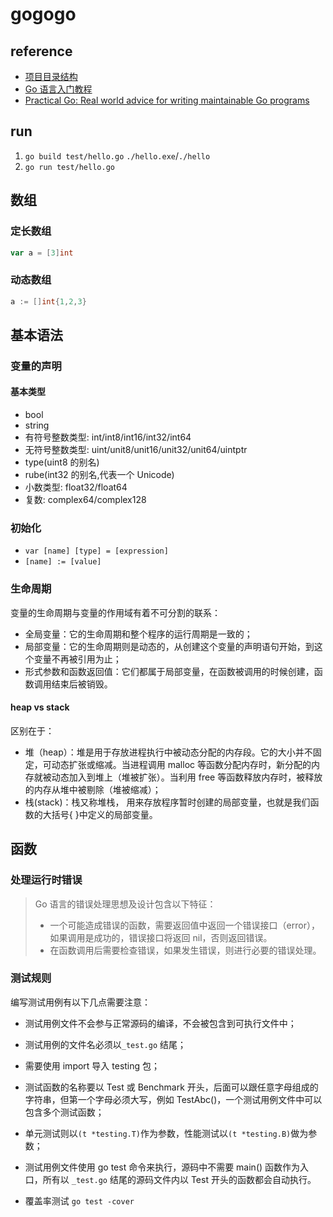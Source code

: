 # gogogo

## reference

- [项目目录结构](https://makeoptim.com/golang/standards/project-layout)
- [Go 语言入门教程](http://c.biancheng.net/golang/)
- [Practical Go: Real world advice for writing maintainable Go programs](https://dave.cheney.net/practical-go/presentations/qcon-china.html)

## run

1. `go build test/hello.go` `./hello.exe`/`./hello`
2. `go run test/hello.go`

## 数组

### 定长数组

```go
var a = [3]int
```

### 动态数组

```go
a := []int{1,2,3}
```

## 基本语法

### 变量的声明

#### 基本类型

- bool
- string
- 有符号整数类型: int/int8/int16/int32/int64
- 无符号整数类型: uint/unit8/unit16/unit32/unit64/uintptr
- type(uint8 的别名)
- rube(int32 的别名,代表一个 Unicode)
- 小数类型: float32/float64
- 复数: complex64/complex128

### 初始化

- `var [name] [type] = [expression]`
- `[name] := [value]`

### 生命周期

变量的生命周期与变量的作用域有着不可分割的联系：

- 全局变量：它的生命周期和整个程序的运行周期是一致的；
- 局部变量：它的生命周期则是动态的，从创建这个变量的声明语句开始，到这个变量不再被引用为止；
- 形式参数和函数返回值：它们都属于局部变量，在函数被调用的时候创建，函数调用结束后被销毁。

#### heap vs stack

区别在于：

- 堆（heap）：堆是用于存放进程执行中被动态分配的内存段。它的大小并不固定，可动态扩张或缩减。当进程调用 malloc 等函数分配内存时，新分配的内存就被动态加入到堆上（堆被扩张）。当利用 free 等函数释放内存时，被释放的内存从堆中被剔除（堆被缩减）；
- 栈(stack)：栈又称堆栈， 用来存放程序暂时创建的局部变量，也就是我们函数的大括号{ }中定义的局部变量。

## 函数

### 处理运行时错误

> Go 语言的错误处理思想及设计包含以下特征：
>
> - 一个可能造成错误的函数，需要返回值中返回一个错误接口（error），如果调用是成功的，错误接口将返回 nil，否则返回错误。
> - 在函数调用后需要检查错误，如果发生错误，则进行必要的错误处理。

### 测试规则

编写测试用例有以下几点需要注意：

- 测试用例文件不会参与正常源码的编译，不会被包含到可执行文件中；
- 测试用例的文件名必须以`_test.go` 结尾；
- 需要使用 import 导入 testing 包；
- 测试函数的名称要以 Test 或 Benchmark 开头，后面可以跟任意字母组成的字符串，但第一个字母必须大写，例如 TestAbc()，一个测试用例文件中可以包含多个测试函数；
- 单元测试则以`(t *testing.T)`作为参数，性能测试以`(t *testing.B)`做为参数；
- 测试用例文件使用 go test 命令来执行，源码中不需要 main() 函数作为入口，所有以 `_test.go` 结尾的源码文件内以 Test 开头的函数都会自动执行。

- 覆盖率测试 `go test -cover`
